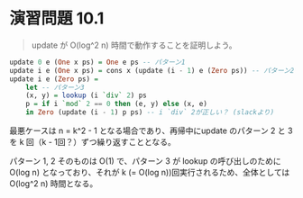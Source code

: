 # 演習問題 10.1

> update が O(log^2 n) 時間で動作することを証明しよう。

```haskell
update 0 e (One x ps) = One e ps -- パターン1
update i e (One x ps) = cons x (update (i - 1) e (Zero ps)) -- パターン2
update i e (Zero ps) = 
	let -- パターン3
    (x, y) = lookup (i `div` 2) ps
    p = if i `mod` 2 == 0 then (e, y) else (x, e)
    in Zero (update (i - 1) p ps) -- i `div` 2が正しい？ (slackより)
```

最悪ケースは n = k^2 - 1 となる場合であり、再帰中にupdate のパターン 2 と 3 を k 回（k - 1回？）ずつ繰り返すこととなる。

パターン 1, 2 そのものは O(1) で、パターン 3 が lookup の呼び出しのために O(log n) となっており、それが k (= O(log n))回実行されるため、全体としては O(log^2 n) 時間となる。

